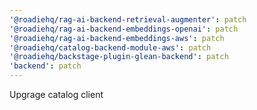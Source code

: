 ```yaml
---
'@roadiehq/rag-ai-backend-retrieval-augmenter': patch
'@roadiehq/rag-ai-backend-embeddings-openai': patch
'@roadiehq/rag-ai-backend-embeddings-aws': patch
'@roadiehq/catalog-backend-module-aws': patch
'@roadiehq/backstage-plugin-glean-backend': patch
'backend': patch
---
```


Upgrage catalog client
